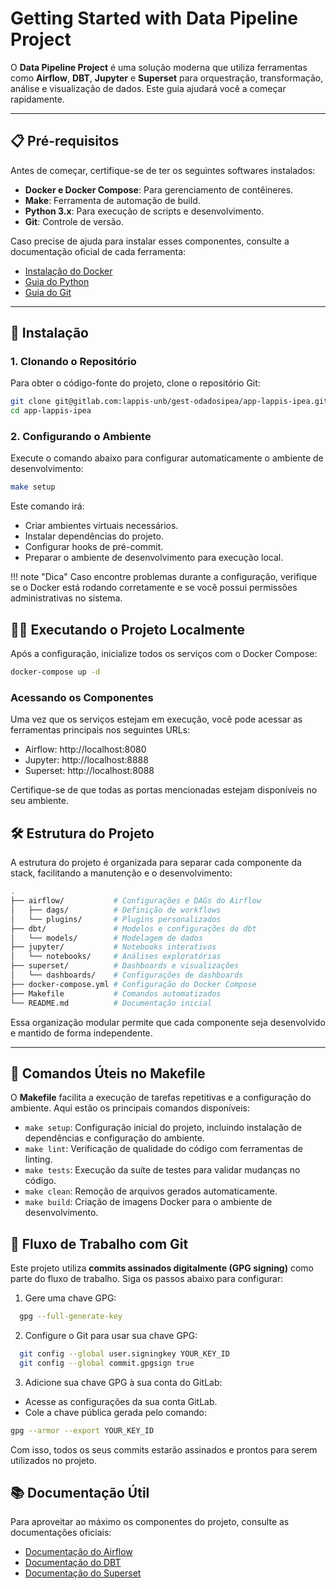 # Getting Started with Data Pipeline Project

O **Data Pipeline Project** é uma solução moderna que utiliza ferramentas como **Airflow**, **DBT**, **Jupyter** e **Superset** para orquestração, transformação, análise e visualização de dados. Este guia ajudará você a começar rapidamente.

---

## 📋 Pré-requisitos

Antes de começar, certifique-se de ter os seguintes softwares instalados:

- **Docker e Docker Compose**: Para gerenciamento de contêineres.
- **Make**: Ferramenta de automação de build.
- **Python 3.x**: Para execução de scripts e desenvolvimento.
- **Git**: Controle de versão.

Caso precise de ajuda para instalar esses componentes, consulte a documentação oficial de cada ferramenta:

- [Instalação do Docker](https://docs.docker.com/get-docker/)
- [Guia do Python](https://www.python.org/downloads/)
- [Guia do Git](https://git-scm.com/book/en/v2/Getting-Started-Installing-Git)

---

## 🚀 Instalação

### 1. Clonando o Repositório

Para obter o código-fonte do projeto, clone o repositório Git:

```bash
git clone git@gitlab.com:lappis-unb/gest-odadosipea/app-lappis-ipea.git
cd app-lappis-ipea
```

### 2. Configurando o Ambiente

Execute o comando abaixo para configurar automaticamente o ambiente de desenvolvimento:

```bash
make setup
```

Este comando irá:

- Criar ambientes virtuais necessários.
- Instalar dependências do projeto.
- Configurar hooks de pré-commit.
- Preparar o ambiente de desenvolvimento para execução local.

!!! note "Dica" Caso encontre problemas durante a configuração, verifique se o Docker está rodando corretamente e se você possui permissões administrativas no sistema.

## 🏃‍♂️ Executando o Projeto Localmente

Após a configuração, inicialize todos os serviços com o Docker Compose:

```bash
docker-compose up -d
```

### Acessando os Componentes

Uma vez que os serviços estejam em execução, você pode acessar as ferramentas principais nos seguintes URLs:

- Airflow: http://localhost:8080
- Jupyter: http://localhost:8888
- Superset: http://localhost:8088

Certifique-se de que todas as portas mencionadas estejam disponíveis no seu ambiente.

## 🛠 Estrutura do Projeto

A estrutura do projeto é organizada para separar cada componente da stack, facilitando a manutenção e o desenvolvimento:

```bash
.
├── airflow/           # Configurações e DAGs do Airflow
│   ├── dags/          # Definição de workflows
│   └── plugins/       # Plugins personalizados
├── dbt/               # Modelos e configurações do dbt
│   └── models/        # Modelagem de dados
├── jupyter/           # Notebooks interativos
│   └── notebooks/     # Análises exploratórias
├── superset/          # Dashboards e visualizações
│   └── dashboards/    # Configurações de dashboards
├── docker-compose.yml # Configuração do Docker Compose
├── Makefile           # Comandos automatizados
└── README.md          # Documentação inicial
```

Essa organização modular permite que cada componente seja desenvolvido e mantido de forma independente.

---

## 🎯 Comandos Úteis no Makefile

O **Makefile** facilita a execução de tarefas repetitivas e a configuração do ambiente. Aqui estão os principais comandos disponíveis:

- `make setup`: Configuração inicial do projeto, incluindo instalação de dependências e configuração do ambiente.
- `make lint`: Verificação de qualidade do código com ferramentas de linting.
- `make tests`: Execução da suíte de testes para validar mudanças no código.
- `make clean`: Remoção de arquivos gerados automaticamente.
- `make build`: Criação de imagens Docker para o ambiente de desenvolvimento.

## 🔐 Fluxo de Trabalho com Git

Este projeto utiliza **commits assinados digitalmente (GPG signing)** como parte do fluxo de trabalho. Siga os passos abaixo para configurar:

1. Gere uma chave GPG:

```bash
  gpg --full-generate-key
```

2. Configure o Git para usar sua chave GPG:
```bash
  git config --global user.signingkey YOUR_KEY_ID
  git config --global commit.gpgsign true
```

3. Adicione sua chave GPG à sua conta do GitLab:
- Acesse as configurações da sua conta GitLab.
- Cole a chave pública gerada pelo comando:

```bash
gpg --armor --export YOUR_KEY_ID
```

Com isso, todos os seus commits estarão assinados e prontos para serem utilizados no projeto.

## 📚 Documentação Útil
Para aproveitar ao máximo os componentes do projeto, consulte as documentações oficiais:

- [Documentação do Airflow](https://airflow.apache.org/docs/)
- [Documentação do DBT](https://docs.getdbt.com/)
- [Documentação do Superset](https://superset.apache.org/docs/intro)
